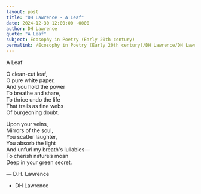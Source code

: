 ```yaml
---
layout: post
title: "DH Lawrence - A Leaf"
date: 2024-12-30 12:00:00 -0000
author: DH Lawrence
quote: "A Leaf"
subject: Ecosophy in Poetry (Early 20th century)
permalink: /Ecosophy in Poetry (Early 20th century)/DH Lawrence/DH Lawrence - A Leaf
---
```


A Leaf

O clean-cut leaf,  
O pure white paper,  
And you hold the power  
To breathe and share,  
To thrice undo the life  
That trails as fine webs  
Of burgeoning doubt.

Upon your veins,  
Mirrors of the soul,  
You scatter laughter,  
You absorb the light  
And unfurl my breath's lullabies—  
To cherish nature’s moan  
Deep in your green secret.

— D.H. Lawrence

- DH Lawrence
